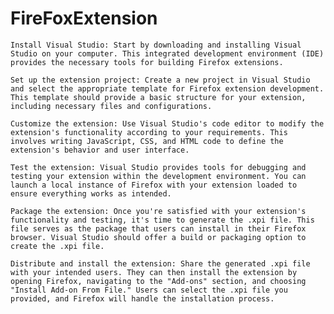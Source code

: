 # FireFoxExtension




    Install Visual Studio: Start by downloading and installing Visual Studio on your computer. This integrated development environment (IDE) provides the necessary tools for building Firefox extensions.

    Set up the extension project: Create a new project in Visual Studio and select the appropriate template for Firefox extension development. This template should provide a basic structure for your extension, including necessary files and configurations.

    Customize the extension: Use Visual Studio's code editor to modify the extension's functionality according to your requirements. This involves writing JavaScript, CSS, and HTML code to define the extension's behavior and user interface.

    Test the extension: Visual Studio provides tools for debugging and testing your extension within the development environment. You can launch a local instance of Firefox with your extension loaded to ensure everything works as intended.

    Package the extension: Once you're satisfied with your extension's functionality and testing, it's time to generate the .xpi file. This file serves as the package that users can install in their Firefox browser. Visual Studio should offer a build or packaging option to create the .xpi file.

    Distribute and install the extension: Share the generated .xpi file with your intended users. They can then install the extension by opening Firefox, navigating to the "Add-ons" section, and choosing "Install Add-on From File." Users can select the .xpi file you provided, and Firefox will handle the installation process.
